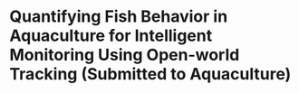 # Quantifying Fish Behavior in Aquaculture for Intelligent Monitoring Using Open-world Tracking (Submitted to Aquaculture)
